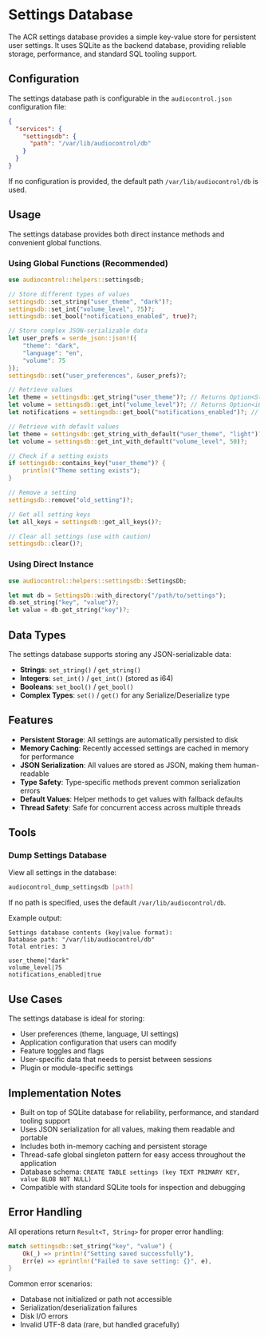# Settings Database

The ACR settings database provides a simple key-value store for persistent user settings. It uses SQLite as the backend database, providing reliable storage, performance, and standard SQL tooling support.

## Configuration

The settings database path is configurable in the `audiocontrol.json` configuration file:

```json
{
  "services": {
    "settingsdb": {
      "path": "/var/lib/audiocontrol/db"
    }
  }
}
```

If no configuration is provided, the default path `/var/lib/audiocontrol/db` is used.

## Usage

The settings database provides both direct instance methods and convenient global functions.

### Using Global Functions (Recommended)

```rust
use audiocontrol::helpers::settingsdb;

// Store different types of values
settingsdb::set_string("user_theme", "dark")?;
settingsdb::set_int("volume_level", 75)?;
settingsdb::set_bool("notifications_enabled", true)?;

// Store complex JSON-serializable data
let user_prefs = serde_json::json!({
    "theme": "dark",
    "language": "en",
    "volume": 75
});
settingsdb::set("user_preferences", &user_prefs)?;

// Retrieve values
let theme = settingsdb::get_string("user_theme")?; // Returns Option<String>
let volume = settingsdb::get_int("volume_level")?; // Returns Option<i64>
let notifications = settingsdb::get_bool("notifications_enabled")?; // Returns Option<bool>

// Retrieve with default values
let theme = settingsdb::get_string_with_default("user_theme", "light")?;
let volume = settingsdb::get_int_with_default("volume_level", 50)?;

// Check if a setting exists
if settingsdb::contains_key("user_theme")? {
    println!("Theme setting exists");
}

// Remove a setting
settingsdb::remove("old_setting")?;

// Get all setting keys
let all_keys = settingsdb::get_all_keys()?;

// Clear all settings (use with caution)
settingsdb::clear()?;
```

### Using Direct Instance

```rust
use audiocontrol::helpers::settingsdb::SettingsDb;

let mut db = SettingsDb::with_directory("/path/to/settings");
db.set_string("key", "value")?;
let value = db.get_string("key")?;
```

## Data Types

The settings database supports storing any JSON-serializable data:

- **Strings**: `set_string()` / `get_string()`
- **Integers**: `set_int()` / `get_int()` (stored as i64)
- **Booleans**: `set_bool()` / `get_bool()`
- **Complex Types**: `set()` / `get()` for any Serialize/Deserialize type

## Features

- **Persistent Storage**: All settings are automatically persisted to disk
- **Memory Caching**: Recently accessed settings are cached in memory for performance
- **JSON Serialization**: All values are stored as JSON, making them human-readable
- **Type Safety**: Type-specific methods prevent common serialization errors
- **Default Values**: Helper methods to get values with fallback defaults
- **Thread Safety**: Safe for concurrent access across multiple threads

## Tools

### Dump Settings Database

View all settings in the database:

```bash
audiocontrol_dump_settingsdb [path]
```

If no path is specified, uses the default `/var/lib/audiocontrol/db`.

Example output:
```
Settings database contents (key|value format):
Database path: "/var/lib/audiocontrol/db"
Total entries: 3

user_theme|"dark"
volume_level|75
notifications_enabled|true
```

## Use Cases

The settings database is ideal for storing:

- User preferences (theme, language, UI settings)
- Application configuration that users can modify
- Feature toggles and flags
- User-specific data that needs to persist between sessions
- Plugin or module-specific settings

## Implementation Notes

- Built on top of SQLite database for reliability, performance, and standard tooling support
- Uses JSON serialization for all values, making them readable and portable  
- Includes both in-memory caching and persistent storage
- Thread-safe global singleton pattern for easy access throughout the application
- Database schema: `CREATE TABLE settings (key TEXT PRIMARY KEY, value BLOB NOT NULL)`
- Compatible with standard SQLite tools for inspection and debugging

## Error Handling

All operations return `Result<T, String>` for proper error handling:

```rust
match settingsdb::set_string("key", "value") {
    Ok(_) => println!("Setting saved successfully"),
    Err(e) => eprintln!("Failed to save setting: {}", e),
}
```

Common error scenarios:
- Database not initialized or path not accessible
- Serialization/deserialization failures
- Disk I/O errors
- Invalid UTF-8 data (rare, but handled gracefully)
